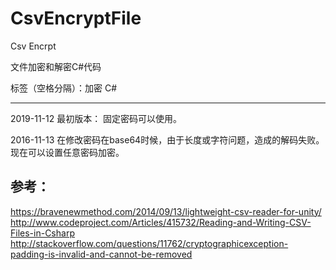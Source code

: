 # CsvEncryptFile
Csv Encrpt

文件加密和解密C#代码

标签（空格分隔）：加密 C#

---

2019-11-12
最初版本：
  固定密码可以使用。
  
  
2016-11-13
 在修改密码在base64时候，由于长度或字符问题，造成的解码失败。
 现在可以设置任意密码加密。



## 参考：

https://bravenewmethod.com/2014/09/13/lightweight-csv-reader-for-unity/
http://www.codeproject.com/Articles/415732/Reading-and-Writing-CSV-Files-in-Csharp
http://stackoverflow.com/questions/11762/cryptographicexception-padding-is-invalid-and-cannot-be-removed




